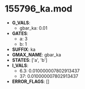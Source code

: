 # 155796_ka.mod

- **G_VALS**:
  - gbar_ka: 0.01
- **GATES**:
  - a: 3
  - b: 1
- **SUFFIX**: ka
- **GMAX_NAME**: gbar_ka
- **STATES**: ['a', 'b']
- **I_VALS**:
  - 6.3: 0.010000007802913437
  - 37: 0.010000007802913437
- **ERROR_FLAGS**: []
